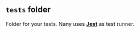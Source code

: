 ## `tests` folder

Folder for your tests. Nany uses [**Jest**](https://facebook.github.io/jest/) as test runner.
